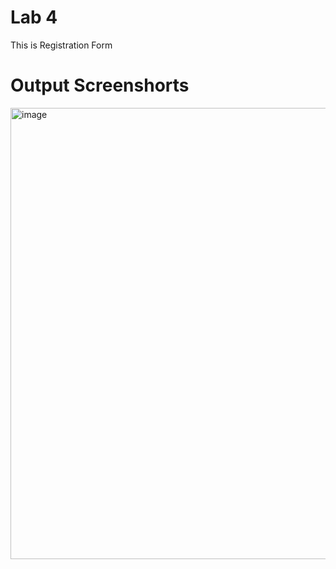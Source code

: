 # Lab 4
This is Registration Form

# Output Screenshorts
<img width="965" height="722" alt="image" src="https://github.com/user-attachments/assets/6fffe788-0884-4320-b30d-cd7067f58717" />
